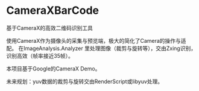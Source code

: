 # CameraXBarCode
基于CameraX的高效二维码识别工具

使用CameraX作为摄像头的采集与预览端，极大的简化了Camera的操作与适配。
在ImageAnalysis.Analyzer 里处理图像（裁剪与旋转等），交由Zxing识别，识别高效（帧率接近35帧）。

本项目基于Google的CameraX Demo。

未来规划：yuv数据的裁剪与旋转交由RenderScript或libyuv处理。
